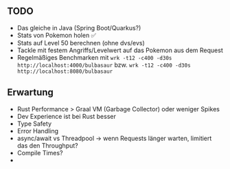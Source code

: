 ## TODO
- Das gleiche in Java (Spring Boot/Quarkus?)
- Stats von Pokemon holen ✅
- Stats auf Level 50 berechnen (ohne dvs/evs)
- Tackle mit festem Angriffs/Levelwert auf das Pokemon aus dem Request
- Regelmäßiges Benchmarken mit `wrk -t12 -c400 -d30s http://localhost:4000/bulbasaur` bzw. `wrk -t12 -c400 -d30s http://localhost:8080/bulbasaur`

## Erwartung

- Rust Performance > Graal VM (Garbage Collector) oder weniger Spikes
- Dev Experience ist bei Rust besser
- Type Safety
- Error Handling
- async/await vs Threadpool -> wenn Requests länger warten, limitiert das den Throughput?
- Compile Times?
- 
